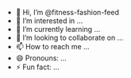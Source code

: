 - 👋 Hi, I’m @fitness-fashion-feed
- 👀 I’m interested in ...
- 🌱 I’m currently learning ...
- 💞️ I’m looking to collaborate on ...
- 📫 How to reach me ...
- 😄 Pronouns: ...
- ⚡ Fun fact: ...

<!---
fitness-fashion-feed/fitness-fashion-feed is a ✨ special ✨ repository because its `README.md` (this file) appears on your GitHub profile.
You can click the Preview link to take a look at your changes.
--->

